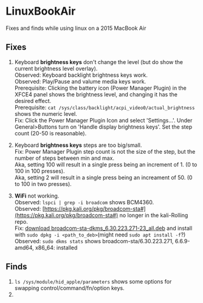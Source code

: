 # LinuxBookAir
Fixes and finds while using linux on a 2015 MacBook Air

## Fixes
1. Keyboard **brightness keys** don't change the level (but do show the current brightness level overlay).  
   Observed: Keyboard backlight brightness keys work.  
   Observed: Play/Pause and valume media keys work.  
   Prerequisite: Clicking the battery icon (Power Manager Plugin) in the XFCE4 panel shows the brightness level, and changing it has the desired effect.  
   Prerequisite: `cat /sys/class/backlight/acpi_video0/actual_brightness` shows the numeric level.  
   Fix: Click the Power Manager Plugin Icon and select 'Settings...'. Under General>Buttons turn on 'Handle display brightness keys'. Set the step count (20-50 is reasonable).
   
1. Keyboard **brightness keys** steps are too big/small.  
   Fix: Power Manager Plugin step count is not the size of the step, but the number of steps between min and max.  
   Aka, setting 100 will result in a single press being an increment of 1. (0 to 100 in 100 presses).  
   Aka, setting 2 will result in a single press being an increament of 50. (0 to 100 in two presses).
   
1. **WiFi** not working.  
   Observed: `lspci | grep -i broadcom` shows BCM4360.  
   Observed: [https://pkg.kali.org/pkg/broadcom-sta#](https://pkg.kali.org/pkg/broadcom-sta#) no longer in the kali-Rolling repo.  
   Fix: [download broadcom-sta-dkms_6.30.223.271-23_all.deb](http://kali.download/kali/pool/non-free/b/broadcom-sta/broadcom-sta-dkms_6.30.223.271-23_all.deb) and install with `sudo dpkg -i <path_to_deb>`(might need `sudo apt install -f`?)  
   Observed: `sudo dkms stats` shows broadcom-sta/6.30.223.271, 6.6.9-amd64, x86_64: installed  

   

## Finds
1. `ls /sys/module/hid_apple/parameters` shows some options for swapping control/command/fn/option keys.
2. 
